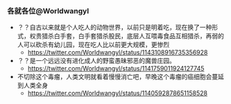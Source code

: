 ### 各就各位@Worldwangyl
- ？？自古以来就是个人吃人的动物世界，以前只是明着吃，现在换了一种形式，权贵猎杀白手套，白手套猎杀股民，底层人互喂毒食品互相猎杀，再弱的人可以砍杀有幼儿园，现在吃人比以前更大规模，更惨烈
  - https://twitter.com/Worldwangyl/status/1143108916735356928
- ？？是一个远远没有进化成人的野蛮愚昧邪恶的魔兽庄园。
  - https://twitter.com/Worldwangyl/status/1141759011924127745
- 不切除这个毒瘤，人类文明就看着慢慢消亡吧，早晚这个毒瘤的癌细胞会蔓延到人类全身
  - https://twitter.com/Worldwangyl/status/1140592878651158528